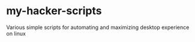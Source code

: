 # my-hacker-scripts
Various simple scripts for automating and maximizing desktop experience on linux

